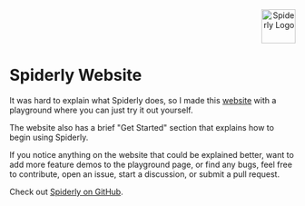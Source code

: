 <div align="right">
  <img src="https://github.com/filiptrivan/spiderly/blob/main/spiderly-logo.svg" alt="Spiderly Logo" width="60"/>
</div>

# Spiderly Website

It was hard to explain what Spiderly does, so I made this <a href="https://www.spiderly.dev" target="_blank" rel="noopener noreferrer">website</a> with a playground where you can just try it out yourself.

The website also has a brief "Get Started" section that explains how to begin using Spiderly.

If you notice anything on the website that could be explained better, want to add more feature demos to the playground page, or find any bugs, feel free to contribute, open an issue, start a discussion, or submit a pull request.

Check out <a href="https://github.com/filiptrivan/spiderly" target="_blank" rel="noopener noreferrer">Spiderly on GitHub</a>.
